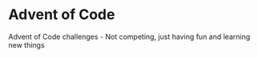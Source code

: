 # Advent of Code
Advent of Code challenges - Not competing, just having fun and learning new things
